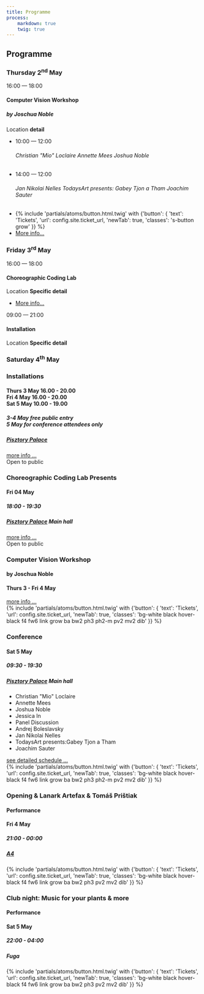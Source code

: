 ```yaml
---
title: Programme
process:
    markdown: true
    twig: true
---
```


<h2>Programme</h2>

<section class="programme-grid">
    <div class="programme-grid__day">
        <h3 class="programme-grid__daytitle">
            <span class="programme-grid__daytitlename">Thursday</span>
            <time datetime="2019-05-02">2<sup>nd</sup> May</time>
        </h3>
        <div class="programme-grid__daycontent">
            <div class="programme-block">
                <time class="programme-block__time s-time">16:00 — 18:00</time>
                <h4 class="programme-block__title">Computer Vision Workshop</h4>
                <h5 class="programme-block__subtitle">by Joschua Noble</h5>
                <p class="programme-block__location s-location">Location <strong>detail</strong></p>
                <ul class="programme-block__events programme-events">
                    <li class="programme-events__item">
                        <time class="programme-events__time s-time">10:00 — 12:00</time>
                        <h6 class="programme-events__title">Christian "Mio" Loclaire Annette Mees Joshua Noble</h6>
                    </li>
                    <li class="programme-events__item">
                        <time class="programme-events__time s-time">14:00 — 12:00</time>
                        <h6 class="programme-events__title">Jan Nikolai Nelles TodaysArt presents: Gabey Tjon a Tham Joachim Sauter</h6>
                    </li>
                </ul>
                <ul class="programme-grid__dayactions programme-actions">
                    <li class="programme-actions__item">
                        {% include 'partials/atoms/button.html.twig' with {'button': {
                            'text': 'Tickets',
                            'url': config.site.ticket_url,
                            'newTab': true,
                            'classes': 's-button grow'
                        }} %}
                    </li>
                    <li class="programme-actions__item">
                        <a href="#">More info...</a>
                    </li>
                </ul>
            </div>
        </div>
    </div>
    <div class="programme-grid__day">
        <h3 class="programme-grid__daytitle">
            <span class="programme-grid__daytitlename">Friday</span>
            3<sup>rd</sup> May
        </h3>
        <div class="programme-grid__daycontent">
            <div class="programme-block">
                <time class="programme-block__time s-time">16:00 — 18:00</time>
                <h4 class="programme-block__title">Choreographic Coding Lab</h4>
                <p class="programme-block__location s-location">Location <strong>Specific detail</strong></p>
                <ul class="programme-grid__dayactions programme-actions">
                    <li class="programme-actions__item">
                        <a href="#">More info...</a>
                    </li>
                </ul>
            </div>
            <div class="programme-block">
                <time class="programme-block__time s-time">09:00 — 21:00</time>
                <h4 class="programme-block__title">Installation</h4>
                <p class="programme-block__location s-location">Location <strong>Specific detail</strong></p>
            </div>
        </div>
    </div>
    <div class="programme-grid__day">
        <h3 class="programme-grid__daytitle">
            <span class="programme-grid__daytitlename">Saturday</span>
            4<sup>th</sup> May
        </h3>
    </div>
</section>

<section class="fullwidth cf w-100 tl tc-ns mt4-ns">
    <div class="mw24rem dib v-top w-100 w-30-ns">
        <article class="pa3 bgi-radialgrad tl b--black bw2">
            <div>
                <h3 class="f2 f1-ns lh-title ma0 break-word">
                    Installations
                </h3>
                <h4 class="tr f3 f2-ns ma0 mt2 mt0-ns">
                    Thurs 3 May 16.00&nbsp;-&nbsp;20.00<br>
                    Fri 4 May 16.00&nbsp;-&nbsp;20.00<br>
                    Sat 5 May 10.00&nbsp;-&nbsp;19.00<br>
                </h4>
                <h5 class="tr f4 f3-ns ma0">
                    3-4 May free public entry<br>
                    5 May for conference attendees only<br>
                </h5>
                <h5 class="tr f4 f3-ns ma0">
                    <a href="https://goo.gl/maps/RXjCi49tvoo">Pisztory Palace</a>
                </h5>
            </div>
            <div class="dt w-100 mt1 f6 f5-l">
              <div class="dtc">
                <span class="mv0 b"><a href="#installations">more info ...</a></span>
              </div>
              <div class="dtc tr">
                <span class="mv0 bg-white pa1 b">Open to public</span>
              </div>
            </div>
        </article>
        <article class="pa3 bgi-radialgrad tl b--black bw2">
            <div>
                <h3 class="f2 f1-ns lh-title ma0 break-word">
                    Choreographic Coding Lab Presents
                </h3>
                <h4 class="tr f3 f2-ns ma0 mt2 mt0-ns">
                    Fri 04 May
                </h4>
                <h5 class="tr f4 f3-ns ma0">
                    18:00 - 19:30
                </h5>
                <h5 class="tr f4 f3-ns ma0">
                    <a href="https://goo.gl/maps/RXjCi49tvoo">Pisztory Palace</a> Main hall
                </h5>
            </div>
            <div class="dt w-100 mt1 f6 f5-l">
              <div class="dtc">
                <span class="mv0 b"><a href="/workshops/cclx">more info ...</a></span>
              </div>
              <div class="dtc tr">
                <span class="mv0 bg-white pa1 b">Open to public</span>
              </div>
            </div>
        </article>
        <article class="pa3 bgi-radialgrad tl b--black bw2">
            <div class="lh-title">
                <h3 class="f2 f1-ns ma0">
                    Computer Vision Workshop
                </h3>
                <h4 class="f3 f2-ns ma0">
                    by Joschua Noble
                </h4>
                <h4 class="tr f3 f2-ns ma0 mt2 mt0-ns">
                    Thurs 3 - Fri 4 May
                </h4>
                <div class="dt w-100 mt1 f6 f5-l">
                    <div class="dtc">
                        <span class="mv0 b">
                            <a href="/workshops/computer-vision">more info ...</a>
                        </span>
                    </div>
                    <div class="dtc tr">
                        {% include 'partials/atoms/button.html.twig' with {'button': {
                            'text': 'Tickets',
                            'url': config.site.ticket_url,
                            'newTab': true,
                            'classes': 'bg-white black hover-black f4 fw6 link grow ba bw2 ph3 ph2-m pv2 mv2 dib'
                        }} %}
                    </div>
                </div>
            </div>
        </article>
    </div>
    <div class="mw24rem dib v-top w-100 w-34-ns">
        <article class="mh-1-ns relative top--2-ns pa3 mv2 bgi-radialgrad tl b--black bw2">
            <div>
                <h3 class="f1 lh-title ma0 f4rem">
                    Conference
                </h3>
                <div class="tr">
                    <h4 class="f3 f2-ns ma0 mt2 mt0-ns">
                        Sat 5 May
                    </h4>
                    <h5 class="f4 f3-ns ma0">
                        09:30 - 19:30
                    </h5>
                    <h5 class="f4 f3-ns ma0">
                        <a href="https://goo.gl/maps/RXjCi49tvoo">Pisztory Palace</a> Main hall
                    </h5>
                </div>
            </div>
            <div class="f4 f3-l fw6 mt5 mt2-ns">
                <ul class="list pa0 mb0 mt3">
                    <li>Christian "Mio" Loclaire</li>
                    <li>Annette Mees</li>
                    <li>Joshua Noble</li>
                    <li>Jessica In</li>
                    <li>Panel Discussion</li>
                    <li>Andrej Boleslavsky</li>
                    <li>Jan Nikolai Nelles</li>
                    <li class="lh-title"><span class="db">TodaysArt presents:</span>Gabey Tjon a Tham</li>
                    <li>Joachim Sauter</li>                
                </ul>
                <div class="dt w-100 mt1 f6 f5-l">
                    <div class="dtc">
                        <span class="mv0 b"><a class="" href="/programme">see detailed schedule ...</a></span>
                    </div>
                    <div class="dtc tr">
                        {% include 'partials/atoms/button.html.twig' with {'button': {
                            'text': 'Tickets',
                            'url': config.site.ticket_url,
                            'newTab': true,
                            'classes': 'bg-white black hover-black f4 fw6 link grow ba bw2 ph3 ph2-m pv2 mv2 dib'
                        }} %}
                    </div>
                </div>
            </div>
        </article>
    </div>
    <div class="mw24rem dib w-100 w-30-ns">
        <article class="pa3 bgi-radialgrad tl b--black bw2">
            <div class="lh-title">
                <h3 class="f2 f1-ns ma0">
                    Opening & Lanark Artefax & Tomáš Prištiak
                </h3>
                <h4 class="f3 f2-ns ma0">
                    Performance
                </h4>
                <div class="tr">
                    <h4 class="f3 f2-ns ma0 mt2 mt0-ns">
                        Fri 4 May
                    </h4>
                    <h5 class="f4 f3-ns ma0">
                        21:00 - 00:00
                    </h5>
                    <h5 class="f4 f3-ns ma0">
                        <a href="http://www.a4.sk/">A4</a>
                    </h5>
                </div>
                <div class="dt w-100 mt1 f6 f5-l">
                    <div class="dtc">
                    </div>
                    <div class="dtc tr">
                        {% include 'partials/atoms/button.html.twig' with {'button': {
                            'text': 'Tickets',
                            'url': config.site.ticket_url,
                            'newTab': true,
                            'classes': 'bg-white black hover-black f4 fw6 link grow ba bw2 ph3 pv2 mv2 dib'
                        }} %}
                    </div>
                </div>
            </div>
            <div class="dt mt1 f6 f5-l">
              <div class="dtc">
              </div>
            </div>
        </article>
        <article class="pa3 bgi-radialgrad tl b--black bw2">
            <div class="lh-title">
                <h3 class="f2 f1-ns ma0">
                    Club night: Music for your plants & more
                </h3>
                <h4 class="f3 f2-ns ma0">
                    Performance
                </h4>
                <div class="tr">
                    <h4 class="f3 f2-ns ma0 mt2 mt0-ns">
                        Sat 5 May
                    </h4>
                    <h5 class="f4 f3-ns ma0">
                        22:00 - 04:00
                    </h5>
                    <h5 class="f4 f3-ns ma0">
                        Fuga
                    </h5>
                </div>
                <div class="dt w-100 mt1 f6 f5-l">
                    <div class="dtc">
                        <span class="mv0 b">
                        </span>
                    </div>
                    <div class="dtc tr">
                        {% include 'partials/atoms/button.html.twig' with {'button': {
                            'text': 'Tickets',
                            'url': config.site.ticket_url,
                            'newTab': true,
                            'classes': 'bg-white black hover-black f4 fw6 link grow ba bw2 ph3 pv2 mv2 dib'
                        }} %}
                    </div>
                </div>
            </div>
            <div class="dt mt1 f6 f5-l">
              <div class="dtc">
              </div>
            </div>
        </article>
    </div>
</section>